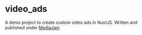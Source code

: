 # video_ads

A demo project to create custom video ads in NuxtJS. Written and published under [MediaJam](https://mediajams.dev/)